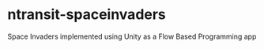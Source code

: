 ntransit-spaceinvaders
======================

Space Invaders implemented using Unity as a Flow Based Programming app

